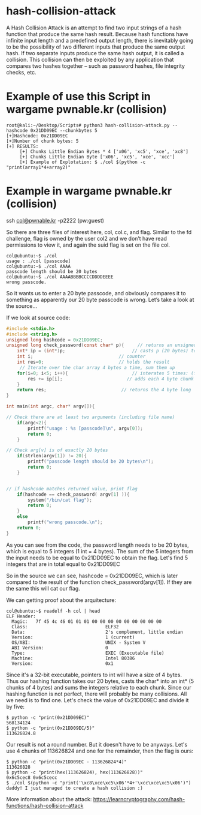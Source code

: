 # hash-collision-attack
A Hash Collision Attack is an attempt to find two input strings of a hash function that produce the same hash result. Because hash functions have infinite input length and a predefined output length, there is inevitably going to be the possibility of two different inputs that produce the same output hash. If two separate inputs produce the same hash output, it is called a collision. This collision can then be exploited by any application that compares two hashes together – such as password hashes, file integrity checks, etc.

# Example of use this Script in wargame pwnable.kr (collision)
```
root@kali:~/Desktop/Scripts# python3 hash-collision-attack.py --hashcode 0x21DD09EC --chunkbytes 5
[+]Hashcode: 0x21DD09EC
[+]Number of chunk bytes: 5
[+] RESULTS:
     [+] Chunks Little Endian Bytes * 4 ['x06', 'xc5', 'xce', 'xc8']
     [+] Chunks Little Endian Byte ['x06', 'xc5', 'xce', 'xcc']
     [+] Example of Explotation: $ ./col $(python -c "print(array1*4+array2)"
```
# Example in wargame pwnable.kr (collision)

ssh col@pwnable.kr -p2222 (pw:guest)

So there are three files of interest here, col, col.c, and flag. Similar to the fd challenge, flag is owned by the user col2 and we don’t have read permissions to view it, and again the suid flag is set on the file col.
```
col@ubuntu:~$ ./col 
usage : ./col [passcode] 
col@ubuntu:~$ ./col AAAA 
passcode length should be 20 bytes 
col@ubuntu:~$ ./col AAAABBBBCCCCDDDDEEEE 
wrong passcode.
```
So it wants us to enter a 20 byte passcode, and obviously compares it to something as apparently our 20 byte passcode is wrong. Let’s take a look at the source…

If we look at source code:
```c
#include <stdio.h>
#include <string.h>
unsigned long hashcode = 0x21DD09EC;
unsigned long check_password(const char* p){     // returns an unsigned long (at least 4 bytes)
    int* ip = (int*)p;                         // casts p (20 bytes) to an integer pointer (4 bytes)
    int i;                                // counter
    int res=0;                            // holds the result
     // Iterate over the char array 4 bytes a time, sum them up
    for(i=0; i<5; i++){                        // interates 5 times: (five 4 byte chucks of the input)
        res += ip[i];                        // adds each 4 byte chunk to the last
    }
    return res;                            // returns the 4 byte long
}

int main(int argc, char* argv[]){

// Check there are at least two arguments (including file name)
    if(argc<2){
        printf("usage : %s [passcode]\n", argv[0]);
        return 0;
    }

// Check arg[v] is of exactly 20 bytes
    if(strlen(argv[1]) != 20){
        printf("passcode length should be 20 bytes\n");
        return 0;
    }


// if hashcode matches returned value, print flag
    if(hashcode == check_password( argv[1] )){
        system("/bin/cat flag");
        return 0;
    }
    else
        printf("wrong passcode.\n");
    return 0;
}

```
As you can see from the code, the password length needs to be 20 bytes, which is equal to 5 integers (1 int = 4 bytes). The sum of the 5 integers from the input needs to be equal to 0x21DD09EC to obtain the flag. Let's find 5 integers that are in total equal to 0x21DD09EC

So in the source we can see, hashcode = 0x21DD09EC, which is later compared to the result of the function check_password(argv[1]). If they are the same this will cat our flag.

We can getting proof about the arquitecture:
```
col@ubuntu:~$ readelf -h col | head
ELF Header:
  Magic:   7f 45 4c 46 01 01 01 00 00 00 00 00 00 00 00 00 
  Class:                             ELF32
  Data:                              2's complement, little endian
  Version:                           1 (current)
  OS/ABI:                            UNIX - System V
  ABI Version:                       0
  Type:                              EXEC (Executable file)
  Machine:                           Intel 80386
  Version:                           0x1

```
Since it's a 32-bit executable, pointers to int will have a size of 4 bytes. Thus our hashing function takes our 20 bytes, casts the char* into an int* (5 chunks of 4 bytes) and sums the integers relative to each chunk. Since our hashing function is not perfect, there will probably be many collisions. All we need is to find one. Let's check the value of 0x21DD09EC and divide it by five:

```
$ python -c "print(0x21DD09EC)" 
568134124 
$ python -c "print(0x21DD09EC/5)" 
113626824.8
```

Our result is not a round number. But it doesn't have to be anyways. Let's use 4 chunks of 113626824 and one for the remainder, then the flag is ours:
```
$ python -c "print(0x21DD09EC - 113626824*4)" 
113626828 
$ python -c "print(hex(113626824), hex(113626828))" 
0x6c5cec8 0x6c5cecc 
$ ./col $(python -c "print('\xc8\xce\xc5\x06'*4+'\xcc\xce\xc5\x06')")
daddy! I just managed to create a hash collision :)
```
More information about the attack:
https://learncryptography.com/hash-functions/hash-collision-attack
